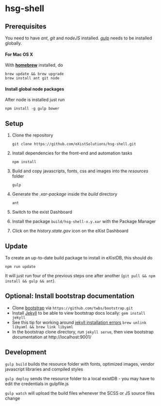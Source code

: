 # hsg-shell

## Prerequisites

You need to have *ant*, *git* and *nodeJS* installed.
*[gulp](http://gulpjs.com/)* needs to be installed globally.

#### For Mac OS X

With **[homebrew](http://brew.sh#install)** installed, do

    brew update && brew upgrade
    brew install ant git node

#### Install global node packages

After node is installed just run

    npm install -g gulp bower

## Setup

1. Clone the repository

    `git clone https://github.com/eXistSolutions/hsg-shell.git`

1. Install dependencies for the front-end and automation tasks

    `npm install`

1. Build and copy javascripts, fonts, css and images into the *resources* folder

    `gulp`

1. Generate the *.xar-package* inside the *build* directory

    `ant`

1. Switch to the exist Dashboard

1. Install the package `build/hsg-shell-x.y.xar` with the Package Manager

1. Click on the *history.state.gov* icon on the eXist Dashboard

## Update

To create an up-to-date build package to install in eXistDB, this should do

    npm run update

It will just run four of the previous steps one after another (`git pull && npm install && gulp && ant`).

## Optional: Install bootstrap documentation

- Clone [bootstrap](https://github.com/twbs/bootstrap) via `https://github.com/twbs/bootstrap.git`
- Install [Jekyll](http://jekyllrb.com/docs/installation/) to be able to view bootstrap docs locally: `gem install jekyll`
- See this tip for working around [jekyll installation errors](https://github.com/wayneeseguin/rvm/issues/2689#issuecomment-52753818) `brew unlink libyaml && brew link libyaml`
- In the bootstrap clone directory, run `jekyll serve`, then view bootstrap documentation at http://localhost:9001/

## Development

`gulp build` builds the resource folder with fonts, optimized images, vendor javascript libraries and compiled styles

`gulp deploy` sends the resource folder to a local existDB - you may have to edit the credentials in gulpfile.js

`gulp watch` will upload the build files whenever the SCSS or JS source files change